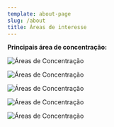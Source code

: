 ```yaml
---
template: about-page
slug: /about
title: Áreas de interesse
---
```

**Principais área de concentração:**

![](/assets/Summary_eco.png "Áreas de Concentração")


![](/assets/Summary_filogeo.png "Áreas de Concentração")


![](/assets/Summary_gene.png "Áreas de Concentração")


![](/assets/Summary_data.png "Áreas de Concentração")


![](/assets/Summary_GIS.png "Áreas de Concentração")
